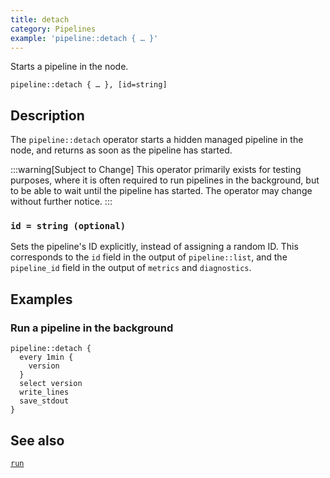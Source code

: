 ```yaml
---
title: detach
category: Pipelines
example: 'pipeline::detach { … }'
---
```

Starts a pipeline in the node.

```tql
pipeline::detach { … }, [id=string]
```

## Description

The `pipeline::detach` operator starts a hidden managed pipeline in the node,
and returns as soon as the pipeline has started.

:::warning[Subject to Change]
This operator primarily exists for testing purposes, where it is often required
to run pipelines in the background, but to be able to wait until the pipeline
has started. The operator may change without further notice.
:::

### `id = string (optional)`

Sets the pipeline's ID explicitly, instead of assigning a random ID. This
corresponds to the `id` field in the output of `pipeline::list`, and the
`pipeline_id` field in the output of `metrics` and `diagnostics`.

## Examples

### Run a pipeline in the background

```tql
pipeline::detach {
  every 1min {
    version
  }
  select version
  write_lines
  save_stdout
}
```

## See also

[`run`](/reference/operators/pipeline/run)
